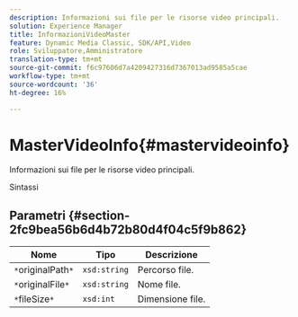```yaml
---
description: Informazioni sui file per le risorse video principali.
solution: Experience Manager
title: InformazioniVideoMaster
feature: Dynamic Media Classic, SDK/API,Video
role: Sviluppatore,Amministratore
translation-type: tm+mt
source-git-commit: f6c97606d7a4209427316d7367013ad9585a5cae
workflow-type: tm+mt
source-wordcount: '36'
ht-degree: 16%

---
```



# MasterVideoInfo{#mastervideoinfo}

Informazioni sui file per le risorse video principali.

Sintassi

## Parametri {#section-2fc9bea56b6d4b72b80d4f04c5f9b862}

| Nome | Tipo | Descrizione |
|---|---|---|
| `*`originalPath`*` | `xsd:string` | Percorso file. |
| `*`originalFile`*` | `xsd:string` | Nome file. |
| `*`fileSize`*` | `xsd:int` | Dimensione file. |


